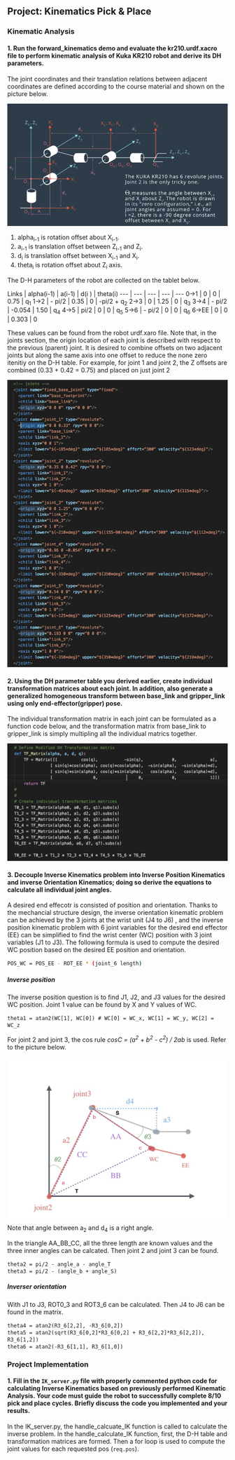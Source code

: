 ## Project: Kinematics Pick & Place


[//]: # (Image References)

[image1]: ./writeup_pic/pic01.png
[image2]: ./writeup_pic/pic02.png
[image3]: ./writeup_pic/pic03.png
[image4]: ./writeup_pic/pic04.png

### Kinematic Analysis
#### 1. Run the forward_kinematics demo and evaluate the kr210.urdf.xacro file to perform kinematic analysis of Kuka KR210 robot and derive its DH parameters.

The joint coordinates and their translation relations between adjacent coordinates are defined according to the course material and shown on the picture below.

![alt text][image1]

1. alpha<sub>i-1</sub> is rotation offset about X<sub>i-1</sub>.
2. a<sub>i-1</sub> is translation offset between Z<sub>i-1</sub> and Z<sub>i</sub>.
3. d<sub>i</sub> is translation offset between X<sub>i-1</sub> and X<sub>i</sub>.
4. theta<sub>i</sub> is rotation offset about Z<sub>i</sub> axis.

The D-H parameters of the robot are collected on the tablet below.

Links | alpha(i-1) | a(i-1) | d(i
) | theta(i)
--- | --- | --- | --- | ---
0->1 | 0 | 0 | 0.75 | q<sub>1</sub>
1->2 | - pi/2 | 0.35 | 0 | -pi/2 + q<sub>2</sub>
2->3 | 0 | 1.25 | 0 | q<sub>3</sub>
3->4 | - pi/2 | -0.054 | 1.50 | q<sub>4</sub>
4->5 |   pi/2 | 0 | 0 | q<sub>5</sub>
5->6 | - pi/2 | 0 | 0 | q<sub>6</sub>
6->EE | 0 | 0 | 0.303 | 0

These values can be found from the robot urdf.xaro file. Note that, in the joints section, the origin location of each joint is described with respect to the previous (parent) joint. It is desired to combine offsets on two adjacent joints but along the same axis into one offset to reduce the none zero itenitiy on the D-H table. For example, for joint 1 and joint 2, the Z offsets are combined (0.33 + 0.42 = 0.75) and placed on just joint 2

![alt text][image3]

#### 2. Using the DH parameter table you derived earlier, create individual transformation matrices about each joint. In addition, also generate a generalized homogeneous transform between base\_link and gripper\_link using only end-effector(gripper) pose.

The individual transformation matrix in each joint can be formulated as a function code below, and the transformation matrix from base\_link to gripper\_link is simply multipling all the individual matrics together.

![alt text][image4]

#### 3. Decouple Inverse Kinematics problem into Inverse Position Kinematics and inverse Orientation Kinematics; doing so derive the equations to calculate all individual joint angles.

A desired end effecotr is consisted of position and orientation. Thanks to the mechancial structure design, the inverse orientation kinematic problem can be achieved by the 3 joints at the wrist unit (J4 to J6) , and the inverse position kinematic problem with 6 joint variables for the desired end effector (EE) can be simplified to find the wrist center (WC) position with 3 joint variables (J1 to J3). The following formula is used to compute the desired WC position based on the desired EE position and orientation.

```sh
POS_WC = POS_EE - ROT_EE * (joint_6 length)
```
##### Inverse position
The inverse position question is to find J1, J2, and J3 values for the desired WC position. Joint 1 value can be found by X and Y values of WC.

```
theta1 = atan2(WC[1], WC[0]) # WC[0] = WC_x, WC[1] = WC_y, WC[2] = WC_z
```
For joint 2 and joint 3, the cos rule _cosC = (a<sup>2</sup> + b<sup>2</sup> - c<sup>2</sup>) / 2ab_ is used. Refer to the picture below. 

![alt text][image2]
Note that angle between a<sub>2</sub> and d<sub>4</sub> is a right angle.

In the triangle AA\_BB\_CC, all the three length are known values and the three inner angles can be calcated. Then joint 2 and joint 3 can be found.

```
theta2 = pi/2 - angle_a - angle_T
theta3 = pi/2 - (angle_b + angle_S)
```
##### Inverser orientation
With J1 to J3, ROT0\_3 and ROT3\_6 can be calculated. Then J4 to J6 can be found in the matrix.

```
theta4 = atan2(R3_6[2,2], -R3_6[0,2])
theta5 = atan2(sqrt(R3_6[0,2]*R3_6[0,2] + R3_6[2,2]*R3_6[2,2]), R3_6[1,2])
theta6 = atan2(-R3_6[1,1], R3_6[1,0])
```

### Project Implementation

#### 1. Fill in the `IK_server.py` file with properly commented python code for calculating Inverse Kinematics based on previously performed Kinematic Analysis. Your code must guide the robot to successfully complete 8/10 pick and place cycles. Briefly discuss the code you implemented and your results. 


In the IK_server.py, the handle_calcuate_IK function is called to calculate the inverse problem.
In the handle_calculate_IK function, first, the D-H table and transformation matrices are formed. Then a for loop is used to compute the joint values for each requested pos (`req.pos`).



